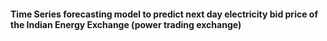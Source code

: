 #### Time Series forecasting model to predict next day electricity bid price of the Indian Energy Exchange (power trading exchange)

